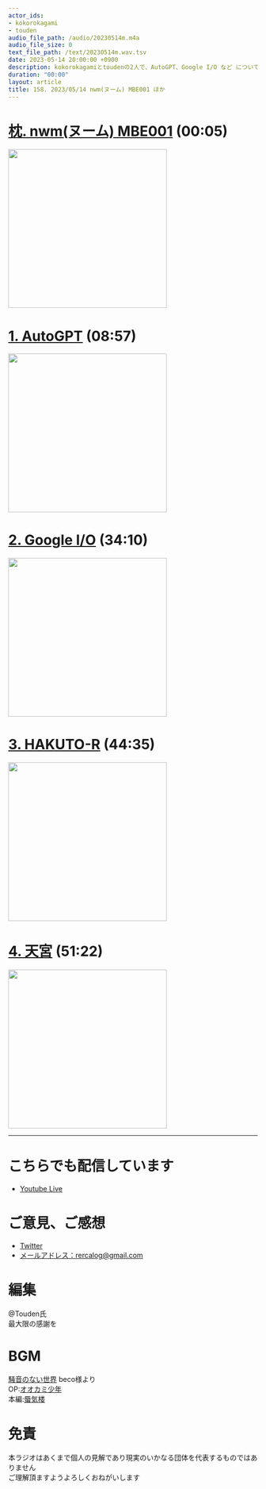 ```yaml
---
actor_ids:
- kokorokagami
- touden
audio_file_path: /audio/20230514m.m4a
audio_file_size: 0
text_file_path: /text/20230514m.wav.tsv
date: 2023-05-14 20:00:00 +0900
description: kokorokagamiとtoudenの2人で、AutoGPT、Google I/O など について話しました。
duration: "00:00"
layout: article
title: 158. 2023/05/14 nwm(ヌーム) MBE001 ほか
---
```


# [枕. nwm(ヌーム) MBE001](https://robotstart.info/2023/04/20/ntt-nwm-mbe001-review.html) (00:05)

[<img src="https://robotstart.info/wp-content/uploads/2023/04/nwm-rev-01-000.jpg" width="320dp">](https://robotstart.info/2023/04/20/ntt-nwm-mbe001-review.html)

# [1. AutoGPT](https://bocek.co.jp/media/service/902/) (08:57)

[<img src="https://bocek.co.jp/media/wp-content/uploads/2023/04/%E3%82%B9%E3%82%AF%E3%83%AA%E3%83%BC%E3%83%B3%E3%82%B7%E3%83%A7%E3%83%83%E3%83%88-2023-04-14-8.09.47-1024x495.png" width="320dp">](https://bocek.co.jp/media/service/902/)

# [2. Google I/O](https://www.itmedia.co.jp/news/articles/2305/11/news113.html) (34:10)

[<img src="https://image.itmedia.co.jp/news/articles/2305/11/yu_pichai.jpg" width="320dp">](https://www.itmedia.co.jp/news/articles/2305/11/news113.html)

# [3. HAKUTO-R](https://www.astroarts.co.jp/article/hl/a/13016_hakutor) (44:35)

[<img src="https://www.astroarts.co.jp/article/assets/2023/04/37639_illustration.jpg" width="320dp">](https://www.astroarts.co.jp/article/hl/a/13016_hakutor)

# [4. 天宮](https://www.sankei.com/article/20230502-L3FAFO2JK5MRHKDGVCW5VJ4M7Q/) (51:22)

[<img src="https://livedoor.blogimg.jp/corez18c24-mili777/imgs/b/8/b8c196a8.jpg" width="320dp">](https://www.sankei.com/article/20230502-L3FAFO2JK5MRHKDGVCW5VJ4M7Q/)

___

# こちらでも配信しています
- [Youtube Live](https://www.youtube.com/channel/UCD1zo-WnyFdE5w0pqvKblkA)

# ご意見、ご感想
- [Twitter](https://twitter.com/recalog1)
- [メールアドレス：rercalog@gmail.com](rercalog@gmail.com)

# 編集

@Touden氏  
最大限の感謝を  

# BGM

[騒音のない世界](http://noiselessworld.net/) beco様より  
OP:[オオカミ少年](https://soundcloud.com/baron1_3/wolfboy)  
本編:[蜃気楼](https://soundcloud.com/baron1_3/shinkirou)  

# 免責

本ラジオはあくまで個人の見解であり現実のいかなる団体を代表するものではありません  
ご理解頂ますようよろしくおねがいします  
